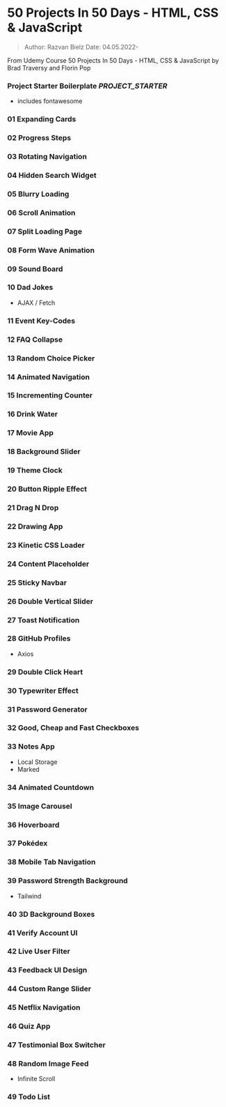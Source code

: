 # 50 Projects In 50 Days - HTML, CSS & JavaScript

> Author: Razvan Bielz
> Date: 04.05.2022-

From Udemy Course 50 Projects In 50 Days - HTML, CSS & JavaScript by Brad Traversy and Florin Pop

### Project Starter Boilerplate _PROJECT_STARTER_
- includes fontawesome

### 01 Expanding Cards
### 02 Progress Steps
### 03 Rotating Navigation
### 04 Hidden Search Widget
### 05 Blurry Loading
### 06 Scroll Animation
### 07 Split Loading Page
### 08 Form Wave Animation
### 09 Sound Board
### 10 Dad Jokes
  - AJAX / Fetch
### 11 Event Key-Codes
### 12 FAQ Collapse
### 13 Random Choice Picker
### 14 Animated Navigation
### 15 Incrementing Counter
### 16 Drink Water
### 17 Movie App
### 18 Background Slider
### 19 Theme Clock
### 20 Button Ripple Effect
### 21 Drag N Drop
### 22 Drawing App
### 23 Kinetic CSS Loader
### 24 Content Placeholder
### 25 Sticky Navbar
### 26 Double Vertical Slider
### 27 Toast Notification
### 28 GitHub Profiles
  - Axios
### 29 Double Click Heart
### 30 Typewriter Effect
### 31 Password Generator
### 32 Good, Cheap and Fast Checkboxes
### 33 Notes App
  - Local Storage
  - Marked
### 34 Animated Countdown
### 35 Image Carousel
### 36 Hoverboard
### 37 Pokédex
### 38 Mobile Tab Navigation
### 39 Password Strength Background
  - Tailwind
### 40 3D Background Boxes
### 41 Verify Account UI
### 42 Live User Filter
### 43 Feedback UI Design
### 44 Custom Range Slider
### 45 Netflix Navigation
### 46 Quiz App
### 47 Testimonial Box Switcher
### 48 Random Image Feed
  - Infinite Scroll
### 49 Todo List
